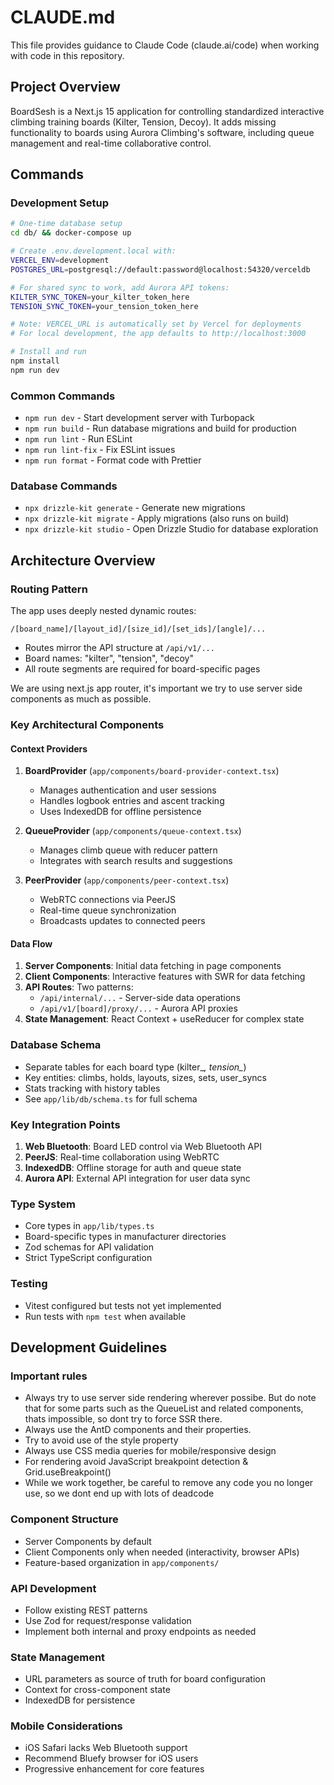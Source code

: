 # CLAUDE.md

This file provides guidance to Claude Code (claude.ai/code) when working with code in this repository.

## Project Overview

BoardSesh is a Next.js 15 application for controlling standardized interactive climbing training boards (Kilter, Tension, Decoy). It adds missing functionality to boards using Aurora Climbing's software, including queue management and real-time collaborative control.

## Commands

### Development Setup
```bash
# One-time database setup
cd db/ && docker-compose up

# Create .env.development.local with:
VERCEL_ENV=development
POSTGRES_URL=postgresql://default:password@localhost:54320/verceldb

# For shared sync to work, add Aurora API tokens:
KILTER_SYNC_TOKEN=your_kilter_token_here
TENSION_SYNC_TOKEN=your_tension_token_here

# Note: VERCEL_URL is automatically set by Vercel for deployments
# For local development, the app defaults to http://localhost:3000

# Install and run
npm install
npm run dev
```

### Common Commands
- `npm run dev` - Start development server with Turbopack
- `npm run build` - Run database migrations and build for production
- `npm run lint` - Run ESLint
- `npm run lint-fix` - Fix ESLint issues
- `npm run format` - Format code with Prettier

### Database Commands
- `npx drizzle-kit generate` - Generate new migrations
- `npx drizzle-kit migrate` - Apply migrations (also runs on build)
- `npx drizzle-kit studio` - Open Drizzle Studio for database exploration

## Architecture Overview

### Routing Pattern
The app uses deeply nested dynamic routes:
```
/[board_name]/[layout_id]/[size_id]/[set_ids]/[angle]/...
```
- Routes mirror the API structure at `/api/v1/...`
- Board names: "kilter", "tension", "decoy"
- All route segments are required for board-specific pages

We are using next.js app router, it's important we try to use server side components as much as possible. 

### Key Architectural Components

#### Context Providers
1. **BoardProvider** (`app/components/board-provider-context.tsx`)
   - Manages authentication and user sessions
   - Handles logbook entries and ascent tracking
   - Uses IndexedDB for offline persistence

2. **QueueProvider** (`app/components/queue-context.tsx`)
   - Manages climb queue with reducer pattern
   - Integrates with search results and suggestions

3. **PeerProvider** (`app/components/peer-context.tsx`)
   - WebRTC connections via PeerJS
   - Real-time queue synchronization
   - Broadcasts updates to connected peers

#### Data Flow
1. **Server Components**: Initial data fetching in page components
2. **Client Components**: Interactive features with SWR for data fetching
3. **API Routes**: Two patterns:
   - `/api/internal/...` - Server-side data operations
   - `/api/v1/[board]/proxy/...` - Aurora API proxies
4. **State Management**: React Context + useReducer for complex state

### Database Schema
- Separate tables for each board type (kilter_*, tension_*)
- Key entities: climbs, holds, layouts, sizes, sets, user_syncs
- Stats tracking with history tables
- See `app/lib/db/schema.ts` for full schema

### Key Integration Points
1. **Web Bluetooth**: Board LED control via Web Bluetooth API
2. **PeerJS**: Real-time collaboration using WebRTC
3. **IndexedDB**: Offline storage for auth and queue state
4. **Aurora API**: External API integration for user data sync

### Type System
- Core types in `app/lib/types.ts`
- Board-specific types in manufacturer directories
- Zod schemas for API validation
- Strict TypeScript configuration

### Testing
- Vitest configured but tests not yet implemented
- Run tests with `npm test` when available

## Development Guidelines

### Important rules
- Always try to use server side rendering wherever possibe. But do note that for some parts such as the QueueList and related components, thats impossible, so dont try to force SSR there.
- Always use the AntD components and their properties.
- Try to avoid use of the style property
- Always use CSS media queries for mobile/responsive design
- For rendering avoid JavaScript breakpoint detection & Grid.useBreakpoint()
- While we work together, be careful to remove any code you no longer use, so we dont end up with lots of deadcode

### Component Structure
- Server Components by default
- Client Components only when needed (interactivity, browser APIs)
- Feature-based organization in `app/components/`

### API Development
- Follow existing REST patterns
- Use Zod for request/response validation
- Implement both internal and proxy endpoints as needed

### State Management
- URL parameters as source of truth for board configuration
- Context for cross-component state
- IndexedDB for persistence

### Mobile Considerations
- iOS Safari lacks Web Bluetooth support
- Recommend Bluefy browser for iOS users
- Progressive enhancement for core features
